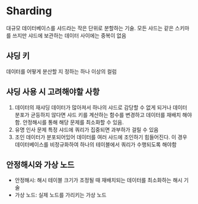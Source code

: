 # Sharding
대규모 데이터베이스를 샤드라는 작은 단위로 분할하는 기술. 모든 샤드는 같은 스키마를 쓰지만 샤드에 보관하는 데이터 사이에는 중복이 없음

## 샤딩 키
데이터를 어떻게 분산할 지 정하는 하나 이상의 컬럼

## 샤딩 사용 시 고려해야할 사항
1. 데이터의 재샤딩
    데이터가 많아져서 하나의 샤드로 감당할 수 없게 되거나 데이터 분포가 균등하지 않다면 샤드 키를 계산하는 함수를 변경하고 데이터를 재배치 해야함. 안정해시를 통해 해당 문제를 최소화할 수 있음.
2. 유명 인사 문제
   특정 샤드에 쿼리가 집중되면 과부하가 걸릴 수 있음
3. 조인
    데이터가 분포되어있어 데이터를 여러 샤드에 조인하기 힘들어진다. 이 경우 데이터베이스를 비정규화하여 하나의 테이블에서 쿼리가 수행되도록 해야함

## 안정해시와 가상 노드
- 안정해시: 해시 테이블 크기가 조정될 때 재배치되는 데이터를 최소화하는 해시 기술
- 가상 노드: 실제 노드를 가리키는 가상 노드
